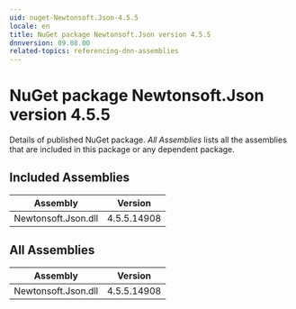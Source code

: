 ```yaml
---
uid: nuget-Newtonsoft.Json-4.5.5
locale: en
title: NuGet package Newtonsoft.Json version 4.5.5
dnnversion: 09.08.00
related-topics: referencing-dnn-assemblies
---
```


# NuGet package Newtonsoft.Json version 4.5.5
Details of published NuGet package.
*All Assemblies* lists all the assemblies that are included in this package or any dependent package.

## Included Assemblies

|Assembly|Version|
|---|---|
|Newtonsoft.Json.dll|4.5.5.14908|

## All Assemblies

|Assembly|Version|
|---|---|
|Newtonsoft.Json.dll|4.5.5.14908|

